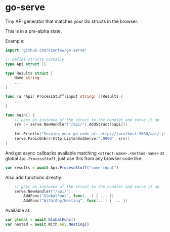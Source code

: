 # go-serve

Tiny API generator that matches your Go structs in the browser.

This is in a pre-alpha state.

Example:

```go
import "github.com/kzantow/go-serve"

// define structs normally
type Api struct {}

type Results struct {
	Name string
	...
}

func (a *Api) ProcessStuff(input string) []Results {
	...
}

func main() {
    // pass an instance of the struct to the handler and serve it up
    srv := serve.NewHandler("/api/").AddStruct(&api{})
    
    fmt.Println("Serving your go code at: http://localhost:9000/api/.js 🚀")
    serve.PanicOnErr(http.ListenAndServe(":9000", srv))
}
```

And get async callbacks available matching `<struct-name>.<method-name>` at global `Api.ProcessStuff`,
just use this from any browser code like:

```js
var results = await Api.ProcessStuff("some-input")
```

Also add functions directly:

```go
    // pass an instance of the struct to the handler and serve it up
    serve.NewHandler("/api/").
	    AddFunc("GlobalFunc", func(...) { ... })
	    AddFunc("With/Any/Nesting", func(...) { ... })
```

Available at:
```js
var global = await GlobalFunc()
var nested = await With.Any.Nesting()
```
